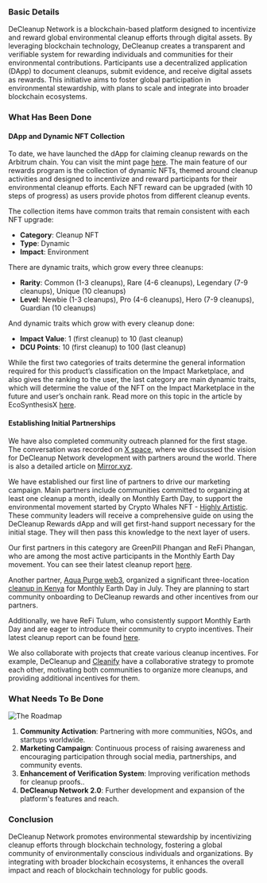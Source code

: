 ### Basic Details

DeCleanup Network is a blockchain-based platform designed to incentivize and reward global environmental cleanup efforts through digital assets. By leveraging blockchain technology, DeCleanup creates a transparent and verifiable system for rewarding individuals and communities for their environmental contributions. Participants use a decentralized application (DApp) to document cleanups, submit evidence, and receive digital assets as rewards. This initiative aims to foster global participation in environmental stewardship, with plans to scale and integrate into broader blockchain ecosystems.

### What Has Been Done

#### DApp and Dynamic NFT Collection

To date, we have launched the dApp for claiming cleanup rewards on the Arbitrum chain. You can visit the mint page [here](https://decleanup.net/). The main feature of our rewards program is the collection of dynamic NFTs, themed around cleanup activities and designed to incentivize and reward participants for their environmental cleanup efforts. Each NFT reward can be upgraded (with 10 steps of progress) as users provide photos from different cleanup events.

The collection items have common traits that remain consistent with each NFT upgrade:
- **Category**: Cleanup NFT
- **Type**: Dynamic
- **Impact**: Environment

There are dynamic traits, which grow every three cleanups:
- **Rarity**: Common (1-3 cleanups), Rare (4-6 cleanups), Legendary (7-9 cleanups), Unique (10 cleanups)
- **Level**: Newbie (1-3 cleanups), Pro (4-6 cleanups), Hero (7-9 cleanups), Guardian (10 cleanups)

And dynamic traits which grow with every cleanup done:
- **Impact Value**: 1 (first cleanup) to 10 (last cleanup)
- **DCU Points**: 10 (first cleanup) to 100 (last cleanup)

While the first two categories of traits determine the general information required for this product’s classification on the Impact Marketplace, and also gives the ranking to the user, the last category are main dynamic traits, which will determine the value of the NFT on the Impact Marketplace in the future and user’s onchain rank. Read more on this topic in the article by EcoSynthesisX [here](https://mirror.xyz/ecosynthesisx.eth/zOdeuaeFfJUFScZZKu1OGF7cWCiRgUHQSGE-14cf8fo).

#### Establishing Initial Partnerships

We have also completed community outreach planned for the first stage. The conversation was recorded on [X space](https://twitter.com/i/spaces/1OwGWNjjQOqKQ), where we discussed the vision for DeCleanup Network development with partners around the world. There is also a detailed article on [Mirror.xyz](https://mirror.xyz/0x173D87dfa68aEB0E821C6021f5652B9C3a7556b4/ZzncKRu-Q-leEZkQ48Txm-NQRxG_hH3V3wyHaYUKfY).

We have established our first line of partners to drive our marketing campaign. Main partners include communities committed to organizing at least one cleanup a month, ideally on Monthly Earth Day, to support the environmental movement started by Crypto Whales NFT - [Highly Artistic](https://x.com/highlyartistic?s=21). These community leaders will receive a comprehensive guide on using the DeCleanup Rewards dApp and will get first-hand support necessary for the initial stage. They will then pass this knowledge to the next layer of users.

Our first partners in this category are GreenPill Phangan and ReFi Phangan, who are among the most active participants in the Monthly Earth Day movement. You can see their latest cleanup report [here](https://x.com/refiphangan/status/1815683299542761801?s=61).

Another partner, [Aqua Purge web3](https://x.com/aquapurgeweb3?s=21), organized a significant three-location [cleanup in Kenya](https://x.com/decentracleanup/status/1813189876155883700?s=61) for Monthly Earth Day in July. They are planning to start community onboarding to DeCleanup rewards and other incentives from our partners.

Additionally, we have ReFi Tulum, who consistently support Monthly Earth Day and are eager to introduce their community to crypto incentives. Their latest cleanup report can be found [here](https://x.com/refitulum/status/1815469046550479276?s=61).

We also collaborate with projects that create various cleanup incentives. For example, DeCleanup and [Cleanify](https://x.com/cleanify_vet?s=21) have a collaborative strategy to promote each other, motivating both communities to organize more cleanups, and providing additional incentives for them.

### What Needs To Be Done

![The Roadmap](https://beige-defiant-spoonbill-537.mypinata.cloud/ipfs/QmcAgDypdKSRtUkoaBGp3puYRWEuyEjT5BauuVmXDYz7y1)

1. **Community Activation**: Partnering with more communities, NGOs, and startups worldwide.
2. **Marketing Campaign**: Continuous process of raising awareness and encouraging participation through social media, partnerships, and community events.
3. **Enhancement of Verification System**: Improving verification methods for cleanup proofs..
4. **DeCleanup Network 2.0**: Further development and expansion of the platform's features and reach.

### Conclusion

DeCleanup Network promotes environmental stewardship by incentivizing cleanup efforts through blockchain technology, fostering a global community of environmentally conscious individuals and organizations. By integrating with broader blockchain ecosystems, it enhances the overall impact and reach of blockchain technology for public goods.
